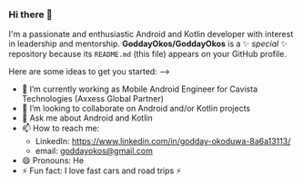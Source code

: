 ### Hi there 👋

I'm a passionate and enthusiastic Android and Kotlin developer with interest in leadership and mentorship.
**GoddayOkos/GoddayOkos** is a ✨ _special_ ✨ repository because its `README.md` (this file) appears on your GitHub profile.

Here are some ideas to get you started: -->

- 🔭 I’m currently working as Mobile Android Engineer for Cavista Technologies (Axxess Global Partner)
- 👯 I’m looking to collaborate on Android and/or Kotlin projects
- 💬 Ask me about Android and Kotlin
- 📫 How to reach me: 
    - LinkedIn: https://www.linkedin.com/in/godday-okoduwa-8a6a13113/
    - email: goddayokos@gmail.com
- 😄 Pronouns: He
- ⚡ Fun fact: I love fast cars and road trips ⚡

